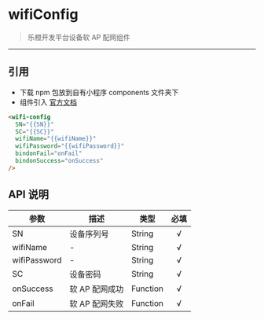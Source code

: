 # wifiConfig

> 乐橙开发平台设备软 AP 配网组件

---

## 引用

- 下载 npm 包放到自有小程序 components 文件夹下
- 组件引入 [官方文档](https://developers.weixin.qq.com/miniprogram/dev/framework/custom-component/)

```html
<wifi-config
  SN="{{SN}}"
  SC="{{SC}}"
  wifiName="{{wifiName}}"
  wifiPassword="{{wifiPassword}}"
  bindonFail="onFail"
  bindonSuccess="onSuccess"
/>
```

## API 说明

| 参数         | 描述           | 类型     | 必填 |
| ------------ | -------------- | -------- | :--: |
| SN           | 设备序列号     | String   |  √   |
| wifiName     | -              | String   |  √   |
| wifiPassword | -              | String   |  √   |
| SC           | 设备密码       | String   |  √   |
| onSuccess    | 软 AP 配网成功 | Function |  √   |
| onFail       | 软 AP 配网失败 | Function |  √   |
